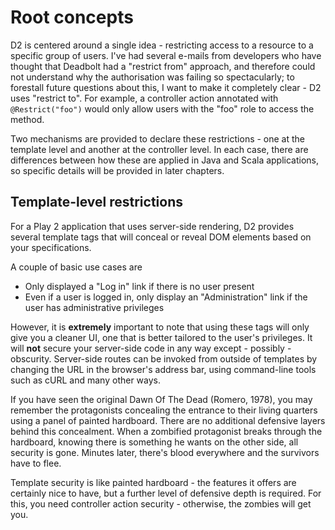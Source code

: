 # Root concepts #

D2 is centered around a single idea - restricting access to a resource to a specific group of users.  I've had several e-mails from developers who have thought that Deadbolt had a "restrict from" approach, and therefore could not understand why the authorisation was failing so spectacularly; to forestall future questions about this, I want to make it completely clear - D2 uses "restrict to".  For example, a controller action annotated with `@Restrict("foo")` would only allow users with the "foo" role to access the method.

Two mechanisms are provided to declare these restrictions - one at the template level and another at the controller level.  In each case, there are differences between how these are applied in Java and Scala applications, so specific details will be provided in later chapters.

## Template-level restrictions ##
For a Play 2 application that uses server-side rendering, D2 provides several template tags that will conceal or reveal DOM elements based on your specifications.

A couple of basic use cases are
* Only displayed a "Log in" link if there is no user present
* Even if a user is logged in, only display an "Administration" link if the user has administrative privileges

However, it is **extremely** important to note that using these tags will only give you a cleaner UI, one that is better tailored to the user's privileges.  It will **not** secure your server-side code in any way except - possibly - obscurity.  Server-side routes can be invoked from outside of templates by changing the URL in the browser's address bar, using command-line tools such as cURL and many other ways.

If you have seen the original Dawn Of The Dead (Romero, 1978), you may remember the protagonists concealing the entrance to their living quarters using a panel of painted hardboard.  There are no additional defensive layers behind this concealment.  When a zombified protagonist breaks through the hardboard, knowing there is something he wants on the other side, all security is gone.  Minutes later, there's blood everywhere and the survivors have to flee.

Template security is like painted hardboard - the features it offers are certainly nice to have, but a further level of defensive depth is required.  For this, you need controller action security - otherwise, the zombies will get you.
